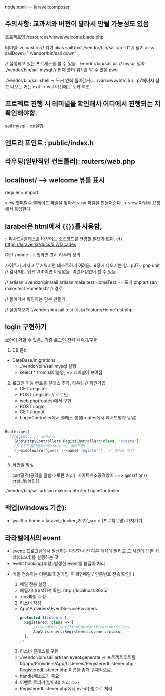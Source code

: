 node:npm == laravel:composer
## 주의사항: 교과서와 버전이 달라서 안될 가능성도 있음

프로젝트명 /resources/views/welcome.blade.php

터미널: vi .bashrc
// 켜기
  alias sailUp="./vendor/bin/sail up -d"
// 닫기
  aliss sailDown="./vendor/bin/sail down"

// 실행되고 있는 프로세스를 볼 수 있음.
  ./vendor/bin/sail ps
// mysql 접속
  ./vendor/bin/sail mysql
// 현재 폴더 위치를 알 수 있음
  pwd

./vendor/bin/sail shell => 도커 안에 들어간거(...:/var/www/html$ ).. p7페이지 참고
나오는 거는 exit -> wsl 이전에는 도커 부분..
## 프로젝트 진행 시 테미널을 확인해서 어디에서 진행되는 지 확인해야함.

sail mysql - db실행

## 엔트리 포인트 : public/index.h
## 라우팅(일반적인 컨트롤러): routers/web.php
## localhost/ --> welcome 뷰를 표시

requier = import

view 헬퍼함수 블레이드 파일을 찾아서 view 파일을 만들어준다
-> view 파일을 요청해서 응답한다

## larabel은 html에서 {{}}를 사용함,
:: 파사드=클래스를 바꾸어도 소스코드를 변경할 필요가 없다.
cf) https://laravel.kr/docs/5.7/facades

GET /home --> 첫화면 표시
라우터 정의'


사이트가 커지고 무거워지면 테스트하기 어려움..
9장에 나오기는 함.. p37~
php unit
// 검사/네트워크 200이면 이상없음. 이런과정없이 할 수 있음..

// artisan 
  ./vendor/bin/sail artisan make:test HomeTest == 도커
  php artisan make:test Hometest2
// 경로


// 들어가서 확인하는 함수 만들기

// 실행해보기
  ./vendor/bin/sail test tests/Feature/HomeTest.php

## login 구현하기
보안이 약할 수 있음.. 각종 로그인 전략 세우기/구현

1) DB 준비
  - DateBase/migrations
    - ./vendor/bin/sail mysql 실행
    - select * from 테이블명; => 테이블이 보여짐
2) 로그인 기능 컨트롤 클래스 추가, 라우팅
  // 회원가입
     - GET /register
     - POST /register
  // 로그인
    * web.php(routes)에서 구현
     - POST /login
     - GET /logout
    * LoginController에서 클래스 생성(routes에서 메서드명과 동일)
  ##
  ```php
  Route::get(
    '/regist', // 요청주소
      [App\Http\Controllers|RegistController::class, 'create']
      // [컨트롤러클래스명::class, 메서드명]
      )->middleware('guest')->name('register'); // 메서드 체인
  ...
  ```
3) 화면을 작성 
   
   csrf공격(공격을 말함->토큰 처리): 사이트위조공격방어
    ==> @csrf or {{ crsf_field() }}  

./vendor/bin/sail artisan make:controller LoginController

## 백업(windows 기준):
  - \\wsl$ > home > laravel_docker_2022_src > (프로젝트명) 가져가기

## 라라벨에서의 event
  - event: 프로그램에서 발생하는 다양한 사건
          다른 객체에 알리고 그 사건에 대한 처리(리스너)를 실행하는 것
  - event hooking(후킹):발생한 event를 붙잡아 처리
* 메일 전송하는 이벤트(회원가입 후 확인메일 / 인증번호 전송(확인) )
  1) 메일 전송 설정
    - 메일서버(SMTP) 확인: http://localhost:8025/
    - .env파일 수정

  2) 리스너 작성
    - App\Providers\EventServiceProviders
      ```php
      protected $listen = [
        Registered::class => [
            // SendEmailVerificationNotification::class,
            App\Listeners\RegisteredListener::class,
        ],
      ];
      ```
  3) 리스너 클래스를 구현
    -  ./vendor/bin/sail artisan event:generate
    => 프로젝트루트폴더/app/Providers/App/Listeners/RegisteredListener.php
      - RegisteredListener.php 이름을 좀더 구체적으로..
    - handle메소드가 중요

  4) 이벤트 트리거(방아쇠) 처리 추가
    - RegisteredListener.php에서 event()함수로 처리